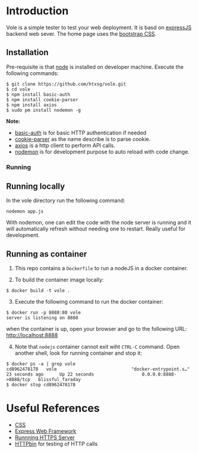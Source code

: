 # Introduction 

Vole is a simple tester to test your web deployment. It is basd on [expressJS](http://expressjs.com) backend web sever. The home page uses the [bootstrap CSS](https://getbootstrap.com/docs/3.4/css/).

## Installation

Pre-requisite is that [node](https://nodejs.org/en/download/) is installed on developer machine. Execute the following commands:

```
$ git clone https://github.com/htxsg/vole.git
$ cd vole
$ npm install basic-auth
$ npm install cookie-parser
$ npm install axios
$ sudo pm install nodemon -g
```
**Note:** 
- [basic-auth](https://www.npmjs.com/package/basic-auth) is for basic HTTP authentication if needed
- [cookie-parser](https://www.npmjs.com/package/cookie-parser) as the name describe is to parse cookie.
- [axios](https://axios-http.com/docs/intro) is a http client to perform API calls.
- [nodemon](https://www.npmjs.com/package/nodemon) is for development purpose to auto reload with code change.

### Running

## Running locally
In the vole directory run the following command:
```
nodemon app.js 
```
With nodemon, one can edit the code with the node server is running and it will automatically refresh without needing one to restart. Really useful for development.

## Running as container 
1. This repo contains a `Dockerfile` to run a nodeJS in a docker container.

2. To build the container image locally:
```
$ docker build -t vole .
```

3. Execute the following command to run the docker container:
```
$ docker run -p 8888:80 vole 
server is listening on 8888
```
when the container is up, open  your browser and go to the following URL: [http://localhost:8888](http://localhost:8888)

4. Note that `nodejs` container cannot exit wiht `CTRL-C` command. Open another shell, look for running container and stop it:
```
$ docker ps -a | grep vole
cd8962478178   vole                            "docker-entrypoint.s…"   23 seconds ago      Up 22 seconds                  0.0.0.0:8888->8888/tcp   blissful_faraday
$ docker stop cd8962478178
```  


# Useful References

-  [CSS](https://getbootstrap.com/docs/3.4/css/)
-  [Express Web Framework](http://expressjs.com)
-  [Runnning HTTPS Server](https://adamtheautomator.com/https-nodejs/)
-  [HTTPbin](http://httpbin.org) for testing of HTTP calls


